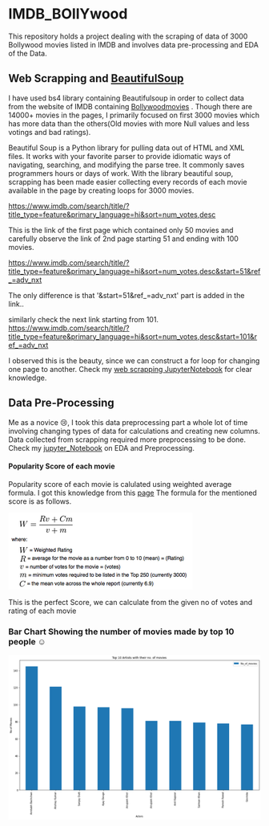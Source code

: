 # IMDB_BOllYwood
This repository holds a project dealing with the scraping of data of 3000 Bollywood movies listed in IMDB and involves data pre-processing and EDA of the Data.

## Web Scrapping and [BeautifulSoup](https://www.crummy.com/software/BeautifulSoup/bs4/doc/)

I have used bs4 library containing Beautifulsoup in order to collect data from the website of IMDB containing [Bollywoodmovies](https://www.imdb.com/search/title/?title_type=feature&primary_language=hi&sort=num_votes,desc) . Though there are 14000+ movies in the pages, I primarily focused on first 3000 movies which has more data than the others(Old movies with more Null values and less votings and bad ratings).

Beautiful Soup is a Python library for pulling data out of HTML and XML files. It works with your favorite parser to provide idiomatic ways of navigating, searching, and modifying the parse tree. It commonly saves programmers hours or days of work.
With the library beautiful soup, scrapping has been made easier collecting every records of each movie available in the page by creating loops for 3000 movies.


https://www.imdb.com/search/title/?title_type=feature&primary_language=hi&sort=num_votes,desc

This is the link of the first page which contained only 50 movies and carefully observe the link of 2nd page starting 51 and ending with 100 movies.

https://www.imdb.com/search/title/?title_type=feature&primary_language=hi&sort=num_votes,desc&start=51&ref_=adv_nxt

The only difference is that '&start=51&ref_=adv_nxt' part is added in the link..

similarly check the next link starting from 101. https://www.imdb.com/search/title/?title_type=feature&primary_language=hi&sort=num_votes,desc&start=101&ref_=adv_nxt

I observed this is the beauty, since we can construct a for loop for changing one page to another. Check my [web scrapping JupyterNotebook](web_Scrapper-main) for clear knowledge.

## Data Pre-Processing

Me as a novice :cry:, I took this data preprocessing part a whole lot of time involving changing types of data for calculations and creating new columns. Data collected from scrapping required more preprocessing to be done. Check my [jupyter_Notebook](Contelligenz_Eda_py.ipynb) on EDA and Preprocessing.

#### Popularity Score of each movie 

Popularity score of each movie is calulated using weighted average formula. I got this knowledge from this [page](http://trailerpark.weebly.com/imdb-rating.html?source=post_page)
The formula for the mentioned score is as follows.

![Formulapic](/Data/weighteavg.png)


This is the perfect Score, we can calculate from the given no of votes and rating of each movie

### Bar Chart Showing the number of movies made by top 10 people :relaxed:

![Barchart](/Data/download1.png)






